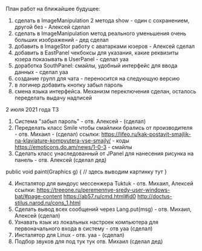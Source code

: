 План работ на ближайшее будущее:
1. сделать в ImageManipulation 2 метода show - один с сохранением, другой без - Алексей сделал
2. сделать в ImageManipulation метод реального уменьшения очень больших изображений - дед сделал
3. добавить в ImageStor работу с аватарками юзеров -  Алексей сделал                   
4. добавить в EastPanel чекбоксы для указания, какие реквизиты юзера показывать в UserPanel - сделал yaa
5. доработка SouthPanel: смайлы, удобный интерфейс для ввода данных - сделал yaa
6. создание групп для чата - переносится на следующую версию
7. в логинер добавить кнопку забыл пароль
8. смена языка интерфейса. Механизм переключения сделан, осталось переделать выдачу надписей

2 июля 2021 года
ТЗ
1. Система "забыл пароль" - отв. Алексей  - (сделал)
2. Переделать класс Smile чтобы смайлики брались от производителя - отв. Михаил  - (сделал)
	ссылки:
	https://lifeo.ru/kak-postavit-smajlik-na-klaviature-kompyutera-vse-smajly/ - коды
	https://emoticons.do.am/news/1-0-3    - смайлы
3. Сделать класс унаследованный от JPanel для нанесения рисунка на панель - отв. Алексей (сделал дед)

public void paint(Graphics g) {
    // здесь выводим картинку тут
    }
    
4. Инсталятор для виндоус мессенжера Tuktuk - отв. Михаил, Алексей
	ссылки:
	https://treeone.ru/peremennye-sredy-user-windows-bat/#page-content
	https://ab57.ru/cmd.html#id0
	http://doctus-stilus.narod.ru/cons_1.html
5. Сделать вывод всех сообщений через Lang.put(msg) - отв. Михаил, Алексей (сделал)
6. Узнавать язык из локальных настроек компьютера для первоначального входа в систему - отв yaa (сделал)
7. Инсталятор для Linux - отв. yaa - (сделал)
8. Подбор звуков для под тук тук отв. Михаил (сделал дед)
